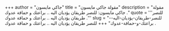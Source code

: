 +++
author = "جاكي مايسون"
title = "مقولة جاكي مايسون"
description = "مقولة جاكي مايسون: للنصر طريقان يؤديان اليه .. براعتك و حماقة عدوك ."
quote = '''للنصر طريقان يؤديان اليه .. براعتك و حماقة عدوك .'''
slug = "للنصر-طريقان-يؤديان-اليه--براعتك-و-حماقة-عدوك"
+++
للنصر طريقان يؤديان اليه .. براعتك و حماقة عدوك .
